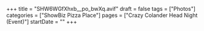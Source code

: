 +++
title = "SHW6WGfXhxb__po_bwXq.avif"
draft = false
tags = ["Photos"]
categories = ["ShowBiz Pizza Place"]
pages = ["Crazy Colander Head Night (Event)"]
startDate = ""
+++
